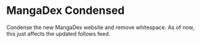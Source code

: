 # MangaDex Condensed

Condense the new MangaDex website and remove whitespace. As of now, this just affects the updated follows feed.
